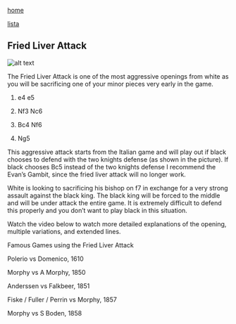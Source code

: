 [home](/zaliczeniowe1awww/)

[lista](/zaliczeniowe1awww/lista/)

## Fried Liver Attack

![alt text](https://www.thechesswebsite.com/wp-content/uploads/2012/07/fried-liver-attack-big.jpg "Fried Liver Attack")


The Fried Liver Attack is one of the most aggressive openings from white as you will be sacrificing one of your minor pieces very early in the game.

1. e4 e5

2. Nf3 Nc6

3. Bc4 Nf6

4. Ng5

This aggressive attack starts from the Italian game and will play out if black chooses to defend with the two knights defense (as shown in the picture). If black chooses Bc5 instead of the two knights defense I recommend the Evan’s Gambit, since the fried liver attack will no longer work.

White is looking to sacrificing his bishop on f7 in exchange for a very strong assault against the black king. The black king will be forced to the middle and will be under attack the entire game. It is extremely difficult to defend this properly and you don’t want to play black in this situation.

Watch the video below to watch more detailed explanations of the opening, multiple variations, and extended lines.









Famous Games using the Fried Liver Attack

Polerio vs Domenico, 1610

Morphy vs A Morphy, 1850

Anderssen vs Falkbeer, 1851

Fiske / Fuller / Perrin vs Morphy, 1857

Morphy vs S Boden, 1858

